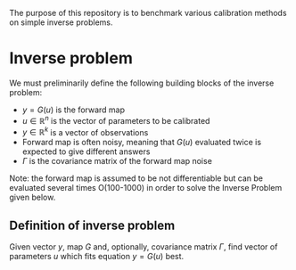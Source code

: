 The purpose of this repository is to benchmark various calibration methods on simple inverse problems.

# Inverse problem
We must preliminarily define the following building blocks of the inverse problem:
* $y=G(u)$ is the forward map
* $u\in\mathbb{R}^n$ is the vector of parameters to be calibrated
* $y\in\mathbb{R}^k$ is a vector of observations
* Forward map is often noisy, meaning that $G(u)$ evaluated twice is expected to give different answers
* $\Gamma$ is the covariance matrix of the forward map noise

Note: the forward map is assumed to be not differentiable but can be evaluated several times O(100-1000) in order to solve the Inverse Problem given below.

## Definition of inverse problem
Given vector $y$, map $G$ and, optionally, covariance matrix $\Gamma$, find vector of parameters $u$ which fits equation $y=G(u)$ best.

